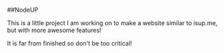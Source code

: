 ##NodeUP

This is a little project I am working on to make a website similar to isup.me, but with more awesome features!

It is far from finished so don't be too critical!

